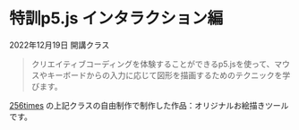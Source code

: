 # 特訓p5.js インタラクション編
2022年12月19日 開講クラス<br>
>  クリエイティブコーディングを体験することができるp5.jsを使って、マウスやキーボードからの入力に応じて図形を描画するためのテクニックを学びます。

 [256times](https://256times.com) の上記クラスの自由制作で制作した作品：オリジナルお絵描きツールです。